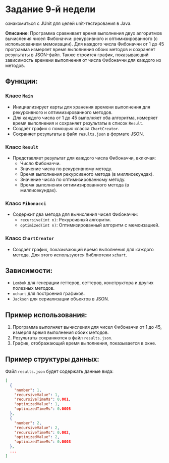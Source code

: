# Задание 9-й недели
ознакомиться c JUnit для целей unit-тестирования в Java.

**Описание**: Программа сравнивает время выполнения двух алгоритмов вычисления чисел Фибоначчи: рекурсивного и оптимизированного (с использованием мемоизации). Для каждого числа Фибоначчи от 1 до 45 программа измеряет время выполнения обоих методов и сохраняет результаты в JSON-файл. Также строится график, показывающий зависимость времени выполнения от числа Фибоначчи для каждого из методов.

## Функции:

### Класс `Main`
- Инициализирует карты для хранения времени выполнения для рекурсивного и оптимизированного методов.
- Для каждого числа от 1 до 45 выполняет оба алгоритма, измеряет время выполнения и сохраняет результаты в список `Result`.
- Создаёт график с помощью класса `ChartCreator`.
- Сохраняет результаты в файл `results.json` в формате JSON.

### Класс `Result`
- Представляет результат для каждого числа Фибоначчи, включая:
  - Число Фибоначчи.
  - Значение числа по рекурсивному методу.
  - Время выполнения рекурсивного метода (в миллисекундах).
  - Значение числа по оптимизированному методу.
  - Время выполнения оптимизированного метода (в миллисекундах).

### Класс `Fibonacci`
- Содержит два метода для вычисления чисел Фибоначчи:
  - `recursive(int n)`: Рекурсивный алгоритм.
  - `optimized(int n)`: Оптимизированный алгоритм с мемоизацией.

### Класс `ChartCreator`
- Создаёт график, показывающий время выполнения для каждого метода. Для этого используются библиотеки `xchart`.

## Зависимости:
- `Lombok` для генерации геттеров, сеттеров, конструктора и других полезных методов.
- `xchart` для построения графиков.
- `Jackson` для сериализации объектов в JSON.

## Пример использования:
1. Программа выполняет вычисления для чисел Фибоначчи от 1 до 45, измеряя время выполнения обоих методов.
2. Результаты сохраняются в файл `results.json`.
3. График, отображающий время выполнения, показывается в окне.

## Пример структуры данных:
Файл `results.json` будет содержать данные вида:

```json
[
  {
    "number": 1,
    "recursiveValue": 1,
    "recursiveTimeMs": 0.001,
    "optimizedValue": 1,
    "optimizedTimeMs": 0.0005
  },
  {
    "number": 2,
    "recursiveValue": 2,
    "recursiveTimeMs": 0.002,
    "optimizedValue": 2,
    "optimizedTimeMs": 0.0003
  },
  ...
]